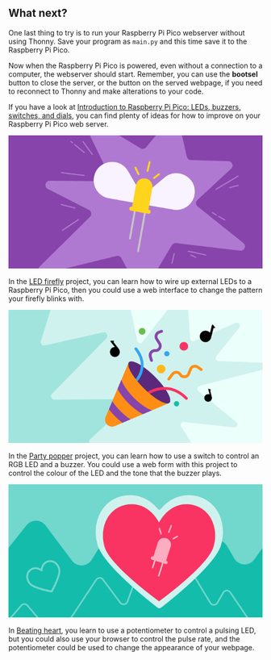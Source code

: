 ## What next?

One last thing to try is to run your Raspberry Pi Pico webserver without using Thonny. Save your program as `main.py` and this time save it to the Raspberry Pi Pico.

Now when the Raspberry Pi Pico is powered, even without a connection to a computer, the webserver should start. Remember, you can use the **bootsel** button to close the server, or the button on the served webpage, if you need to reconnect to Thonny and make alterations to your code.

If you have a look at [Introduction to Raspberry Pi Pico: LEDs, buzzers, switches, and dials](https://projects.raspberrypi.org/en/pathways/pico-intro), you can find plenty of ideas for how to improve on your Raspberry Pi Pico web server.

![Banner image from firefly project.](images/fire_fly.png)

In the [LED firefly](https://projects.raspberrypi.org/en/projects/led-firefly) project, you can learn how to wire up external LEDs to a Raspberry Pi Pico, then you could use a web interface to change the pattern your firefly blinks with.

![Banner image from party popper project.](images/party-popper.png)

In the [Party popper](https://projects.raspberrypi.org/en/projects/party-popper) project, you can learn how to use a switch to control an RGB LED and a buzzer. You could use a web form with this project to control the colour of the LED and the tone that the buzzer plays.

![Banner image from beating heart project.](images/beating-heart.png)

In [Beating heart](https://projects.raspberrypi.org/en/projects/beating-heart), you learn to use a potentiometer to control a pulsing LED, but you could also use your browser to control the pulse rate, and the potentiometer could be used to change the appearance of your webpage.
